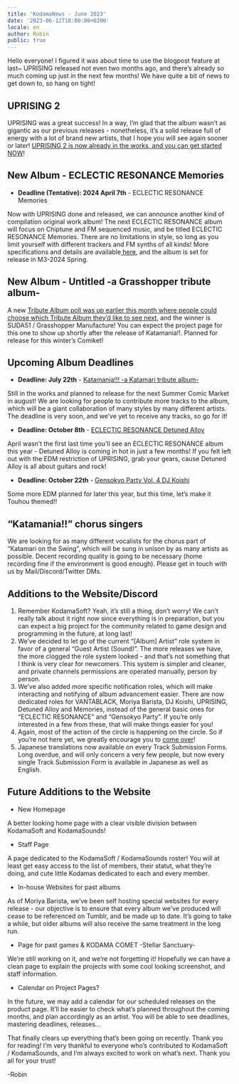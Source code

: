 ```yaml
---
title: 'KodamaNews - June 2023'
date: '2023-06-12T18:00:00+0200'
locale: en
author: Robin
public: true
---
```


Hello everyone! I figured it was about time to use the blogpost feature at last~ UPRISING released not even two months ago, and there’s already so much coming up just in the next few months! We have quite a bit of news to get down to, so hang on tight!

## **UPRISING 2**

UPRISING was a great success! In a way, I’m glad that the album wasn’t as gigantic as our previous releases - nonetheless, it’s a solid release full of energy with a lot of brand new artists, that I hope you will see again sooner or later! [UPRISING 2 is now already in the works, and you can get started NOW](/projects/eclectic-resonance-uprising)!

## **New Album - ECLECTIC RESONANCE Memories**

- **Deadline (Tentative): 2024 April 7th** - ECLECTIC RESONANCE Memories

Now with UPRISING done and released, we can announce another kind of compilation original work album! The next ECLECTIC RESONANCE album will focus on Chiptune and FM sequenced music, and be titled ECLECTIC RESONANCE Memories. There are no limitations in style, so long as you limit yourself with different trackers and FM synths of all kinds! More specifications and details are available[ here](https://www.notion.so/KodamaNews-June-2023-bc7ebb2a96fc4b479bd37f9076808f32?pvs=21), and the album is set for release in M3-2024 Spring.

## **New Album - Untitled -a Grasshopper tribute album-**

A new [Tribute Album poll was up earlier this month where people could choose which Tribute Album they’d like to see next](https://twitter.com/KodamaSoft/status/1665453468453163010), and the winner is SUDA51 / Grasshopper Manufacture! You can expect the project page for this one to show up shortly after the release of Katamania!!. Planned for release for this winter’s Comiket!

## **Upcoming Album Deadlines**

-   **Deadline: July 22th** - [Katamania!!! -a Katamari tribute album-](/projects/katamania)

Still in the works and planned to release for the next Summer Comic Market in august! We are looking for people to contribute more tracks to the album, which will be a giant collaboration of many styles by many different artists. The deadline is very soon, and we’ve yet to receive any tracks, so go for it!

-   **Deadline: October 8th** - [ECLECTIC RESONANCE Detuned Alloy](/projects/eclectic-resonance-detuned-alloy)

April wasn’t the first last time you’ll see an ECLECTIC RESONANCE album this year - Detuned Alloy is coming in hot in just a few months! If you felt left out with the EDM restriction of UPRISING, grab your gears, cause Detuned Alloy is all about guitars and rock!

-   **Deadline: October 22th** - [Gensokyo Party Vol. 4 DJ Koishi](/projects/dj-koishi)

Some more EDM planned for later this year, but this time, let’s make it Touhou themed!!

## **“Katamania!!” chorus singers**

We are looking for as many different vocalists for the chorus part of “Katamari on the Swing”, which will be sung in unison by as many artists as possible. Decent recording quality is going to be necessary (home recording fine if the environment is good enough). Please get in touch with us by Mail/Discord/Twitter DMs.

## **Additions to the Website/Discord**

1. Remember KodamaSoft? Yeah, it’s still a thing, don’t worry! We can’t really talk about it right now since everything is in preparation, but you can expect a big project for the community related to game design and programming in the future, at long last!
2. We’ve decided to let go of the current “[Album] Artist” role system in favor of a general “Guest Artist (Sound)”. The more releases we have, the more clogged the role system looked - and that’s not something that I think is very clear for newcomers. This system is simpler and cleaner, and private channels permissions are operated manually, person by person.
3. We’ve also added more specific notification roles, which will make interacting and notifying of album advancement easier. There are now dedicated roles for VANTABLACK, Moriya Barista, DJ Koishi, UPRISING, Detuned Alloy and Memories, instead of the general basic ones for “ECLECTIC RESONANCE” and “Gensokyo Party”. If you’re only interested in a few from these, that will make things easier for you!
4. Again, most of the action of the circle is happening on the circle. So if you’re not here yet, we greatly encourage you to [come over](/discord)!
5. Japanese translations now available on every Track Submission Forms. Long overdue, and will only concern a very few people, but now every single Track Submission Form is available in Japanese as well as English.

## **Future Additions to the Website**

- New Homepage

A better looking home page with a clear visible division between KodamaSoft and KodamaSounds!

- Staff Page

A page dedicated to the KodamaSoft / KodamaSounds roster! You will at least get easy access to the list of members, their statut, what they’re doing, and cute little Kodamas dedicated to each and every member.

- In-house Websites for past albums

As of Moriya Barista, we’ve been self hosting special websites for every release - our objective is to ensure that every album we’ve produced will cease to be referenced on Tumblr, and be made up to date. It’s going to take a while, but older albums will also receive the same treatment in the long run.

- Page for past games & KODAMA COMET -Stellar Sanctuary-

We’re still working on it, and we’re not forgetting it! Hopefully we can have a clean page to explain the projects with some cool looking screenshot, and staff information.

- Calendar on Project Pages?

In the future, we may add a calendar for our scheduled releases on the product page. It’ll be easier to check what’s planned throughout the coming months, and plan accordingly as an artist. You will be able to see deadlines, mastering deadlines, releases…

That finally clears up everything that’s been going on recently. Thank you for reading! I’m very thankful to everyone who’s contributed to KodamaSoft / KodamaSounds, and I’m always excited to work on what’s next. Thank you all for your trust!

-Robin
